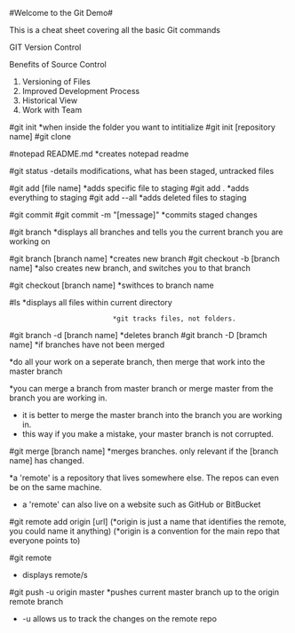 #Welcome to the Git Demo#

This is a cheat sheet covering all the basic Git commands

GIT Version Control

Benefits of Source Control
1. Versioning of Files
2. Improved Development Process
3. Historical View
4. Work with Team

#git init                      *when inside the folder you want to intitialize
#git init [repository name]
#git clone                      

#notepad README.md             *creates notepad readme

#git status 
-details modifications, what has been staged, untracked files

#git add [file name]          *adds specific file to staging
#git add .                    *adds everything to staging
#git add --all                *adds deleted files to staging

#git commit 
#git commit -m "[message]"     *commits staged changes 

#git branch                    *displays all branches and tells you the current branch you are working on

#git branch [branch name]      *creates new branch
#git checkout -b [branch name] *also creates new branch, and switches you to that branch

#git checkout [branch name]    *swithces to branch name

#ls                            *displays all files within current directory

                              *git tracks files, not folders.

#git branch -d [branch name]   *deletes branch
#git branch -D [bramch name]   *if branches have not been merged

*do all your work on a seperate branch, then merge that work into the master branch

*you can merge a branch from master branch or merge master from the branch you are working in.
* it is better to merge the master branch into the branch you are working in.
* this way if you make a mistake, your master branch is not corrupted. 

#git merge [branch name] *merges branches. only relevant if the [branch name] has changed. 

*a 'remote' is a repository that lives somewhere else. The repos can even be on the same machine.
* a 'remote' can also live on a website such as GitHub or BitBucket

#git remote add origin [url]
(*origin is just a name that identifies the remote, you could name it anything)
(*origin is a convention for the main repo that everyone points to)

#git remote
* displays remote/s

#git push -u origin master
*pushes current master branch up to the origin remote branch
* -u allows us to track the changes on the remote repo


